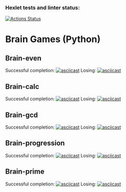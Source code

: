 ### Hexlet tests and linter status:
[![Actions Status](https://github.com/pashkovsky-k/python-project-49/actions/workflows/hexlet-check.yml/badge.svg)](https://github.com/pashkovsky-k/python-project-49/actions)
# Brain Games (Python)
## Brain-even
Successful completion:
[![asciicast](https://asciinema.org/a/FafHqb88F0TlIrUCFv5Y894wC.svg)](https://asciinema.org/a/FafHqb88F0TlIrUCFv5Y894wC)
Losing:
[![asciicast](https://asciinema.org/a/gTy8PG8BXxxTt17h9Oc6uLdRq.svg)](https://asciinema.org/a/gTy8PG8BXxxTt17h9Oc6uLdRq)
## Brain-calc
Successful completion:
[![asciicast](https://asciinema.org/a/OWBE3S5Kjdch87Z7WPFE2pqsC.svg)](https://asciinema.org/a/OWBE3S5Kjdch87Z7WPFE2pqsC)
Losing:
[![asciicast](https://asciinema.org/a/8F2tqp4hzlacUA8HdeNfReQiR.svg)](https://asciinema.org/a/8F2tqp4hzlacUA8HdeNfReQiR)
## Brain-gcd
Successful completion:
[![asciicast](https://asciinema.org/a/qT0GgJzDCYtALnWCXJVbZpiu5.svg)](https://asciinema.org/a/qT0GgJzDCYtALnWCXJVbZpiu5)
Losing:
[![asciicast](https://asciinema.org/a/XMSwRrewWM7k3MWGlhVb3NeyR.svg)](https://asciinema.org/a/XMSwRrewWM7k3MWGlhVb3NeyR)
## Brain-progression
Successful completion:
[![asciicast](https://asciinema.org/a/IqgNYjfqUuaOafPjI2n2mSMfM.svg)](https://asciinema.org/a/IqgNYjfqUuaOafPjI2n2mSMfM)
Losing:
[![asciicast](https://asciinema.org/a/1gmTOLPMG2wcX0elE5gtTml9U.svg)](https://asciinema.org/a/1gmTOLPMG2wcX0elE5gtTml9U)
## Brain-prime
Successful completion:
[![asciicast](https://asciinema.org/a/bMiEYCGeMONaKxRTNAac2Cu2Q.svg)](https://asciinema.org/a/bMiEYCGeMONaKxRTNAac2Cu2Q)
Losing:
[![asciicast](https://asciinema.org/a/bs6XazZvk16Nvjaq0QtpwPx9t.svg)](https://asciinema.org/a/bs6XazZvk16Nvjaq0QtpwPx9t)